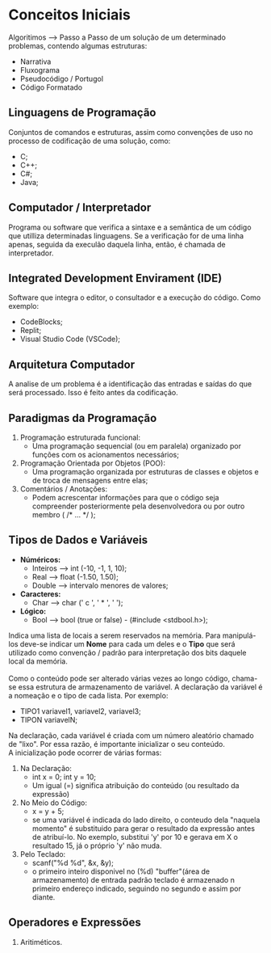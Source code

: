 # Conceitos Iniciais
  Algoritimos --> Passo a Passo de um solução de um determinado problemas, contendo algumas estruturas: 
  - Narrativa
  - Fluxograma
  - Pseudocódigo / Portugol
  - Código Formatado

## Linguagens de Programação
  Conjuntos de comandos e estruturas, assim como convenções de uso no processo de codificação de uma solução, como:
  - C;
  - C++;
  - C#;
  - Java;

## Computador / Interpretador
  Programa ou software que verifica a sintaxe e a semântica de um código que utilliza determinadas linguagens. Se a verificação for de uma linha apenas, seguida da execulão daquela linha, então, é chamada de interpretador.

## Integrated Development Envirament (IDE)
  Software que integra o editor, o consultador e a execução do código. Como exemplo: 
  - CodeBlocks;
  - Replit;
  - Visual Studio Code (VSCode);

## Arquitetura Computador
  A analise de um problema é a identificação das entradas e saídas do que será processado. Isso é feito antes da codificação.

## Paradigmas da Programação
1) Programação estruturada funcional:
   - Uma programação sequencial (ou em paralela) organizado por funções com os acionamentos necessários; 
2) Programação Orientada por Objetos (POO):
   - Uma programação organizada por estruturas de classes e objetos e de troca de mensagens entre elas;
3) Comentários / Anotações:
   - Podem acrescentar informações para que o código seja compreender posteriormente pela desenvolvedora ou por outro membro ( /* ... */ );

## Tipos de Dados e Variáveis
  - <b>Núméricos:</b>
    - Inteiros --> int (-10, -1, 1, 10);
    - Real --> float (-1.50, 1.50);
    - Double --> intervalo menores de valores;
  - <b>Caracteres:</b>
    - Char --> char (' c ', ' * ', '   ');
  - <b>Lógico:</b>
    - Bool --> bool (true or false) - (#include <stdbool.h>);

  Indica uma lista de locais a serem reservados na memória. Para manipulá-los deve-se indicar um <b>Nome</b> para cada um deles e o <b>Tipo</b> que será utilizado como convenção / padrão para interpretação dos bits daquele local da memória.<br>
  <br>Como o conteúdo pode ser alterado várias vezes ao longo código, chama-se essa estrutura de armazenamento de variável. A declaração da variável é a nomeação e o tipo de cada lista. Por exemplo:
  - TIPO1 variavel1, variavel2, variavel3;
  - TIPON variavelN;

  Na declaração, cada variável é criada com um número aleatório chamado de "lixo". Por essa razão, é importante inicializar o seu conteúdo.<br> A inicialização pode ocorrer de várias formas:
  1) Na Declaração:
     - int x = 0; int y = 10;
     - Um igual (=) significa atribuição do conteúdo (ou resultado da expressão)
  2) No Meio do Código:
     - x = y + 5;
     - se uma variável é indicada do lado direito, o conteudo dela "naquela momento" é substituido para gerar o resultado da expressão antes de atribuí-lo. No exemplo, substitui 'y' por 10 e gerava em X o resultado 15, já o próprio 'y' não muda.
  3) Pelo Teclado:
     - scanf("%d %d", &x, &y);
     - o primeiro inteiro disponivel no (%d) "buffer"(área de armazenamento) de entrada padrão teclado é armazenado n primeiro endereço indicado, seguindo no segundo e assim por diante.

## Operadores e Expressões
1) Aritiméticos.
